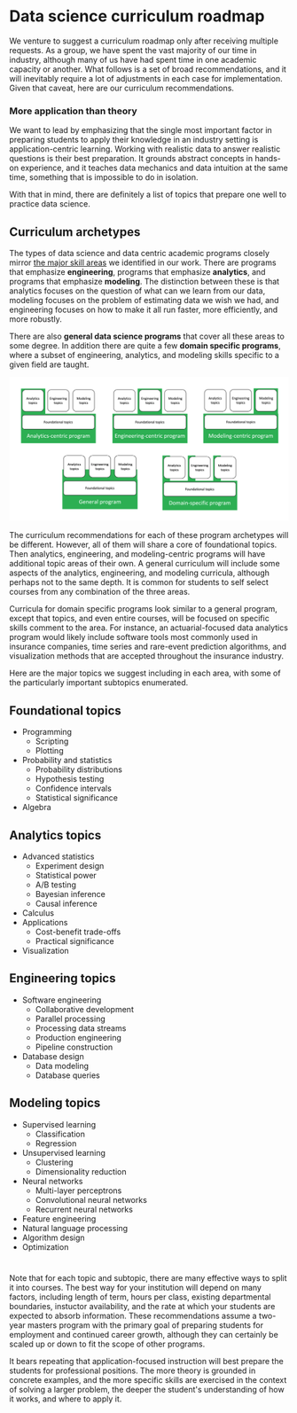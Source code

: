 # Data science curriculum roadmap

We venture to suggest a curriculum roadmap only after receiving multiple requests. As a group, we have spent the vast majority of our time in industry, although many of us have had spent time in one academic capacity or another.  What follows is a set of broad recommendations, and it will inevitably require a lot of adjustments in each case for implementation. Given that caveat, here are our curriculum recommendations. 

### More application than theory

We want to lead by emphasizing that the single most important factor in preparing students to apply their knowledge in an industry setting is application-centric learning. Working with realistic data to answer realistic questions is their best preparation. It grounds abstract concepts in hands-on experience, and it teaches data mechanics and data intuition at the same time, something that is impossible to do in isolation. 

With that in mind, there are definitely a list of topics that prepare one well to practice data science. 

## Curriculum archetypes

The types of data science and data centric academic programs closely mirror [the major skill areas](what_DS_do.md) we identified in our work. There are programs that emphasize **engineering**, programs that emphasize **analytics**, and programs that emphasize **modeling**.  The distinction between these is that analytics focuses on the question of what can we learn from our data, modeling focuses on the problem of estimating data we wish we had, and engineering focuses on how to make it all run faster,  more efficiently, and more robustly. 

There are also **general data science programs** that cover all these areas to some degree. In addition there are quite a few **domain specific programs**, where a subset of engineering, analytics, and modeling skills specific to a given field are taught.

![Data program archetypes](program_archetypes.png)

The curriculum recommendations for each of these program archetypes will be different. However, all of them will share a core of foundational topics. Then analytics, engineering, and modeling-centric programs will have additional topic areas of their own. A general curriculum will include some aspects of the analytics, engineering, and modeling curricula, although perhaps not to the same depth. It is common for students to self select courses from any combination of the three areas.

Curricula for domain specific programs look similar to a general program, except that topics, and even entire courses, will be focused on specific skills comment to the area. For instance, an actuarial-focused data analytics program would likely include  software tools most commonly used in insurance companies, time series and rare-event prediction algorithms, and visualization methods that are accepted throughout the insurance industry. 

Here are the major topics we suggest including in each area, with some of the particularly important subtopics enumerated.

## Foundational topics
* Programming
    * Scripting
    * Plotting
* Probability and statistics
    * Probability distributions
    * Hypothesis testing
    * Confidence intervals
    * Statistical significance
* Algebra 

## Analytics topics
* Advanced statistics
    * Experiment design
    * Statistical power
    * A/B testing
    * Bayesian inference
    * Causal inference
* Calculus
* Applications
    * Cost-benefit trade-offs
    * Practical significance
* Visualization

## Engineering topics
* Software engineering
    * Collaborative development
    * Parallel processing
    * Processing data streams
    * Production engineering
    * Pipeline construction
* Database design
    * Data modeling
    * Database queries

## Modeling topics
* Supervised learning
    * Classification
    * Regression
* Unsupervised learning
    * Clustering
    * Dimensionality reduction
* Neural networks
    * Multi-layer perceptrons
    * Convolutional neural networks
    * Recurrent neural networks
* Feature engineering
* Natural language processing
* Algorithm design
* Optimization

#
Note that for each topic and subtopic, there are many effective ways to split it into courses. The best way for your institution will depend on many factors, including length of term, hours per class, existing departmental boundaries, instuctor availability, and the rate at which your students are expected to absorb information. These recommendations assume a two-year masters program with the primary goal of preparing students for employment and continued career growth, although they can certainly be scaled up or down to fit the scope of other programs.

It bears repeating that application-focused instruction will best prepare the students for professional positions. The more theory is grounded in concrete examples, and the more specific skills are exercised in the context of solving a larger problem, the deeper the student's understanding of how it works, and where to apply it. 
